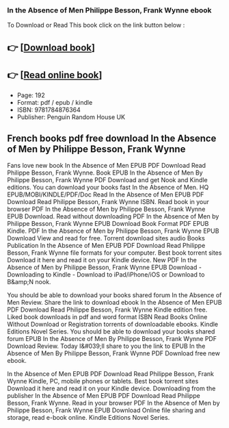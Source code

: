 ### In the Absence of Men Philippe Besson, Frank Wynne ebook

To Download or Read This book click on the link button below :

## 👉  [**[Download book](http://get-pdfs.com/download.php?group=book&from=github.com&id=586228&lnk=1063 "Download book")**]

## 👉  [**[Read online book](http://get-pdfs.com/download.php?group=book&from=github.com&id=586228&lnk=1063 "Read online book")**]


* Page: 192
* Format: pdf / epub / kindle
* ISBN: 9781784876364
* Publisher: Penguin Random House UK



## French books pdf free download In the Absence of Men by Philippe Besson, Frank Wynne


Fans love new book In the Absence of Men EPUB PDF Download Read Philippe Besson, Frank Wynne. Book EPUB In the Absence of Men By Philippe Besson, Frank Wynne PDF Download and get Nook and Kindle editions. You can download your books fast In the Absence of Men. HQ EPUB/MOBI/KINDLE/PDF/Doc Read In the Absence of Men EPUB PDF Download Read Philippe Besson, Frank Wynne ISBN. Read book in your browser PDF In the Absence of Men by Philippe Besson, Frank Wynne EPUB Download. Read without downloading PDF In the Absence of Men by Philippe Besson, Frank Wynne EPUB Download Book Format PDF EPUB Kindle. PDF In the Absence of Men by Philippe Besson, Frank Wynne EPUB Download View and read for free. Torrent download sites audio Books Publication In the Absence of Men EPUB PDF Download Read Philippe Besson, Frank Wynne file formats for your computer. Best book torrent sites Download it here and read it on your Kindle device. New PDF In the Absence of Men by Philippe Besson, Frank Wynne EPUB Download - Downloading to Kindle - Download to iPad/iPhone/iOS or Download to B&amp;amp;N nook.

You should be able to download your books shared forum In the Absence of Men Review. Share the link to download ebook In the Absence of Men EPUB PDF Download Read Philippe Besson, Frank Wynne Kindle edition free. Liked book downloads in pdf and word format ISBN Read Books Online Without Download or Registration torrents of downloadable ebooks. Kindle Editions Novel Series. You should be able to download your books shared forum EPUB In the Absence of Men By Philippe Besson, Frank Wynne PDF Download Review. Today I&amp;#039;ll share to you the link to EPUB In the Absence of Men By Philippe Besson, Frank Wynne PDF Download free new ebook.

In the Absence of Men EPUB PDF Download Read Philippe Besson, Frank Wynne Kindle, PC, mobile phones or tablets. Best book torrent sites Download it here and read it on your Kindle device. Downloading from the publisher In the Absence of Men EPUB PDF Download Read Philippe Besson, Frank Wynne. Read in your browser PDF In the Absence of Men by Philippe Besson, Frank Wynne EPUB Download Online file sharing and storage, read e-book online. Kindle Editions Novel Series.






